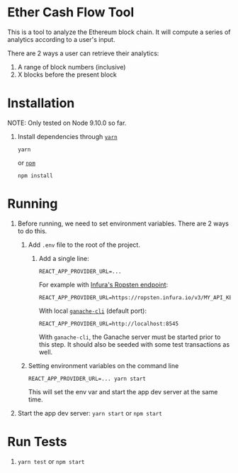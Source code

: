 # Ether Cash Flow Tool

This is a tool to analyze the Ethereum block chain. It will compute a series of analytics according to a user's input.

There are 2 ways a user can retrieve their analytics:

1. A range of block numbers (inclusive)
1. X blocks before the present block

# Installation

NOTE: Only tested on Node 9.10.0 so far.

1. Install dependencies through [`yarn`](https://yarnpkg.com/en/) 

    ```
    yarn
    ```

    or [`npm`](https://www.npmjs.com/)

    ```
    npm install
    ```

# Running
1. Before running, we need to set environment variables. There are 2 ways to do this.
    1. Add `.env` file to the root of the project.
        1. Add a single line: 
        
           ```
           REACT_APP_PROVIDER_URL=...
           ``` 
          
           For example with [Infura's Ropsten endpoint](https://infura.io/): 
           ```
           REACT_APP_PROVIDER_URL=https://ropsten.infura.io/v3/MY_API_KEY
           ```

           With local [`ganache-cli`](https://github.com/trufflesuite/ganache-cli) (default port):
           ```
           REACT_APP_PROVIDER_URL=http://localhost:8545
           ```

           With `ganache-cli`, the Ganache server must be started prior to this step. It should also be seeded with some test transactions as well.
    1. Setting environment variables on the command line
        
        ```
        REACT_APP_PROVIDER_URL=... yarn start
        ```

        This will set the env var and start the app dev server at the same time.

1. Start the app dev server: `yarn start` or `npm start`

# Run Tests
1. `yarn test` or `npm start`
